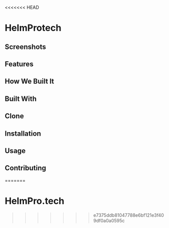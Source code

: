 <<<<<<< HEAD
# HelmProtech

## Screenshots 

## Features

## How We Built It

## Built With

## Clone

## Installation

## Usage

## Contributing
=======
# HelmPro.tech
>>>>>>> e7375ddb81047788e6bf121e3f409df0a0a0595c
